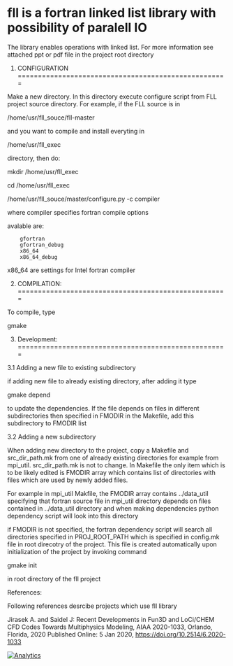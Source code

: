 # fll is a fortran linked list library with possibility of paralell IO

The library enables operations with linked list.
For more information see attached ppt or pdf file in the project root directory

1. CONFIGURATION
====================================================

Make a new directory.
In this directory execute configure script from FLL project source directory.
For example, if the FLL source is in 

/home/usr/fll_souce/fll-master

and you want to compile and install everyting in 

/home/usr/fll_exec

directory, then do:

mkdir /home/usr/fll_exec

cd /home/usr/fll_exec

/home/usr/fll_souce/master/configure.py -c compiler

where compiler specifies fortran compile options

avalable are:

        gfortran
        gfortran_debug
        x86_64  
        x86_64_debug

x86_64 are settings for Intel fortran compiler



2. COMPILATION:
====================================================

To compile, type

gmake

3. Development:
====================================================


3.1 Adding a new file to existing subdirectory

if adding new file to already existing directory, after adding it type 

gmake depend 

to update the dependencies. If the file depends on files in different subdirectories then specified in FMODIR in the Makefile, add this subdirectory to FMODIR list

3.2 Adding a new subdirectory


When adding new directory to the project, copy a Makefile and src_dir_path.mk from one of already existing directories for example from mpi_util. src_dir_path.mk is not to change. In Makefile the only item which is to be likely edited is
FMODIR array which contains list of directories with files which are used by newly added files.

For example in mpi_util Makfile, the FMODIR array contains ../data_util specifying that fortran source file in mpi_util directory depends on files contained in ../data_util directory and when making dependencies python dependency script will look into this directory

if FMODIR is not specified, the fortran dependency script will search all directories specified in PROJ_ROOT_PATH which is specified in config.mk file in root direcotry of the project. This file is created automatically upon initialization of the project by invoking command

gmake init

in root directory of the fll project


References:

Following references desrcibe projects which use fll library

Jirasek A. and Saidel J: Recent Developments in Fun3D and LoCi/CHEM CFD Codes Towards Multiphysics Modeling, AIAA 2020-1033, Orlando, Florida, 2020 Published Online: 5 Jan 2020, https://doi.org/10.2514/6.2020-1033


[![Analytics](https://ga-beacon.appspot.com/UA-86532469-1/libm3l/fll)](https://github.com/igrigorik/ga-beacon)
